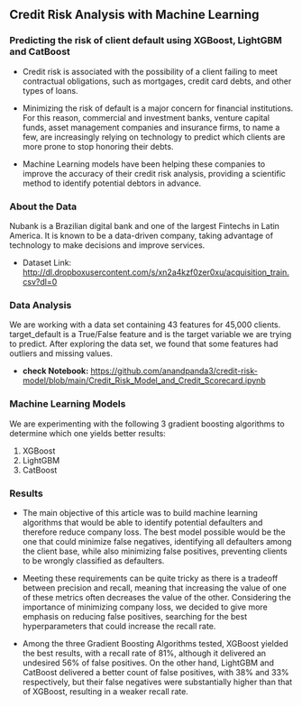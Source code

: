 ## Credit Risk Analysis with Machine Learning
### Predicting the risk of client default using XGBoost, LightGBM and CatBoost

- Credit risk is associated with the possibility of a client failing to meet contractual obligations, such as mortgages, credit card debts, and other types of loans.

- Minimizing the risk of default is a major concern for financial institutions. For this reason, commercial and investment banks, venture capital funds, asset management companies and insurance firms, to name a few, are increasingly relying on technology to predict which clients are more prone to stop honoring their debts.

- Machine Learning models have been helping these companies to improve the accuracy of their credit risk analysis, providing a scientific method to identify potential debtors in advance.

### About the Data
Nubank is a Brazilian digital bank and one of the largest Fintechs in Latin America. It is known to be a data-driven company, taking advantage of technology to make decisions and improve services.

- Dataset Link: http://dl.dropboxusercontent.com/s/xn2a4kzf0zer0xu/acquisition_train.csv?dl=0

### Data Analysis

We are working with a data set containing 43 features for 45,000 clients. target_default is a True/False feature and is the target variable we are trying to predict. After exploring the data set, we found that some features had outliers and missing values. 

- **check Notebook:** https://github.com/anandpanda3/credit-risk-model/blob/main/Credit_Risk_Model_and_Credit_Scorecard.ipynb

### Machine Learning Models
We are experimenting with the following 3 gradient boosting algorithms to determine which one yields better results:

1. XGBoost
2. LightGBM
3. CatBoost

### Results

- The main objective of this article was to build machine learning algorithms that would be able to identify potential defaulters and therefore reduce company loss. The best model possible would be the one that could minimize false negatives, identifying all defaulters among the client base, while also minimizing false positives, preventing clients to be wrongly classified as defaulters.

- Meeting these requirements can be quite tricky as there is a tradeoff between precision and recall, meaning that increasing the value of one of these metrics often decreases the value of the other. Considering the importance of minimizing company loss, we decided to give more emphasis on reducing false positives, searching for the best hyperparameters that could increase the recall rate.

- Among the three Gradient Boosting Algorithms tested, XGBoost yielded the best results, with a recall rate of 81%, although it delivered an undesired 56% of false positives. On the other hand, LightGBM and CatBoost delivered a better count of false positives, with 38% and 33% respectively, but their false negatives were substantially higher than that of XGBoost, resulting in a weaker recall rate.

